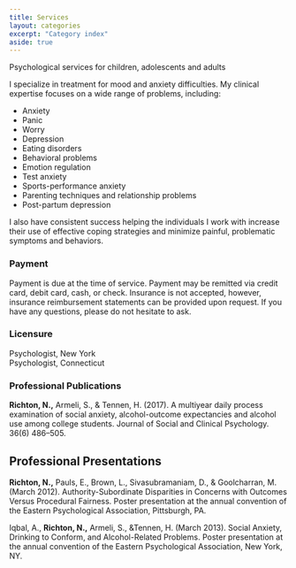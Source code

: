 ```yaml
---
title: Services
layout: categories
excerpt: "Category index"
aside: true
---
```

Psychological services for children, adolescents and adults

I specialize in treatment for mood and anxiety difficulties. My clinical expertise focuses on a wide range of problems, including:
 
  * Anxiety 
  * Panic
  * Worry 
  * Depression 
  * Eating disorders 
  * Behavioral problems 
  * Emotion regulation
  * Test anxiety
  * Sports-performance anxiety
  * Parenting techniques and relationship problems
  * Post-partum depression

I also have consistent success helping the individuals I work with increase their use of effective coping strategies and minimize painful, problematic symptoms and behaviors.

### Payment
Payment is due at the time of service. Payment may be remitted via credit card, debit card, cash, or check. Insurance is not accepted, however, insurance reimbursement statements can be provided upon request. If you have any questions, please do not hesitate to ask.

### Licensure 
Psychologist, New York <br>
Psychologist, Connecticut

### Professional Publications
**Richton, N.,** Armeli, S., & Tennen, H. (2017). A multiyear daily process examination of social anxiety, alcohol-outcome expectancies and alcohol use among college students. Journal of Social and Clinical Psychology. 36(6) 486–505.

## Professional Presentations

**Richton, N.,** Pauls, E., Brown, L., Sivasubramaniam, D., & Goolcharran, M. (March 2012). Authority-Subordinate Disparities in Concerns with Outcomes Versus Procedural Fairness. Poster presentation at the annual convention of the Eastern Psychological Association, Pittsburgh, PA.

Iqbal, A., **Richton, N.,** Armeli, S., &Tennen, H. (March 2013). Social Anxiety, Drinking to Conform, and Alcohol-Related Problems. Poster presentation at the annual convention of the Eastern Psychological Association, New York, NY.



